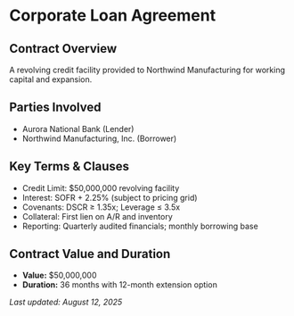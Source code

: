 # Corporate Loan Agreement

## Contract Overview
A revolving credit facility provided to Northwind Manufacturing for working capital and expansion.

## Parties Involved
- Aurora National Bank (Lender)
- Northwind Manufacturing, Inc. (Borrower)

## Key Terms & Clauses

- Credit Limit: $50,000,000 revolving facility
- Interest: SOFR + 2.25% (subject to pricing grid)
- Covenants: DSCR ≥ 1.35x; Leverage ≤ 3.5x
- Collateral: First lien on A/R and inventory
- Reporting: Quarterly audited financials; monthly borrowing base

## Contract Value and Duration
- **Value:** $50,000,000
- **Duration:** 36 months with 12-month extension option

_Last updated: August 12, 2025_
